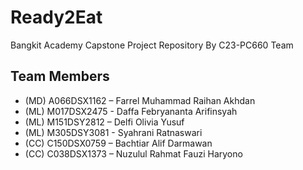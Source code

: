 # Ready2Eat
Bangkit Academy Capstone Project Repository By C23-PC660 Team

## Team Members
- (MD) A066DSX1162 – Farrel Muhammad Raihan Akhdan 
- (ML) M017DSX2475 - Daffa Febryananta Arifinsyah
- (ML) M151DSY2812 – Delfi Olivia Yusuf 
- (ML) M305DSY3081 - Syahrani Ratnaswari
- (CC)  C150DSX0759 – Bachtiar Alif Darmawan
- (CC)  C038DSX1373 – Nuzulul Rahmat Fauzi Haryono

